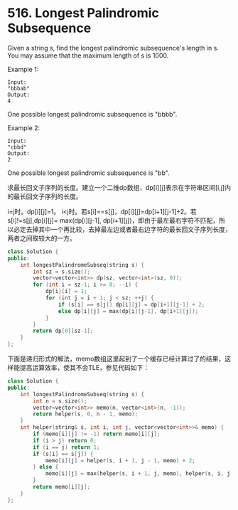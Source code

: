 # 516. Longest Palindromic Subsequence
Given a string s, find the longest palindromic subsequence's length in s. You may assume that the maximum length of s is 1000.

Example 1:
```
Input:
"bbbab"
Output:
4
```
One possible longest palindromic subsequence is "bbbb".

Example 2:
```
Input:
"cbbd"
Output:
2
```
One possible longest palindromic subsequence is "bb".

求最长回文子序列的长度。建立一个二维dp数组，dp[i][j]表示在字符串区间[i,j]内的最长回文子序列的长度。

i=j时。dp[i][j]=1。
i<j时。若s[i]==s[j]，dp[i][j]=dp[i+1][j-1]+2。若s[i]!=s[j],dp[i][j]= max(dp[i][j-1], dp[i+1][j])，即由于最左最右字符不匹配，所以必定去掉其中一个再比较，去掉最左边或者最右边字符的最长回文子序列长度，两者之间取较大的一方。


```cpp
class Solution {
public:
    int longestPalindromeSubseq(string s) {
        int sz = s.size();
        vector<vector<int>> dp(sz, vector<int>(sz, 0));
        for (int i = sz-1; i >= 0; --i) {
            dp[i][i] = 1;
            for (int j = i + 1; j < sz; ++j) {
                if (s[i] == s[j]) dp[i][j] = dp[i+1][j-1] + 2;
                else dp[i][j] = max(dp[i][j-1], dp[i+1][j]);
            }
        }
        return dp[0][sz-1];
    }
};
```

下面是递归形式的解法，memo数组这里起到了一个缓存已经计算过了的结果，这样能提高运算效率，使其不会TLE，参见代码如下：
```cpp
class Solution {
public:
    int longestPalindromeSubseq(string s) {
        int n = s.size();
        vector<vector<int>> memo(n, vector<int>(n, -1));
        return helper(s, 0, n - 1, memo);
    }
    int helper(string& s, int i, int j, vector<vector<int>>& memo) {
        if (memo[i][j] != -1) return memo[i][j];
        if (i > j) return 0;
        if (i == j) return 1;
        if (s[i] == s[j]) {
            memo[i][j] = helper(s, i + 1, j - 1, memo) + 2;
        } else {
            memo[i][j] = max(helper(s, i + 1, j, memo), helper(s, i, j - 1, memo));
        }
        return memo[i][j];
    }
};
```
